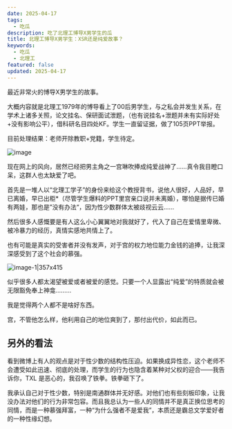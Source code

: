 ```yaml
---
date: 2025-04-17
tags:
  - 吃瓜
description: 吃了北理工博导X男学生的瓜
title: 北理工博导X男学生：XSR还是纯爱故事？
keywords:
  - 吃瓜
  - 北理工
featured: false
updated: 2025-04-17
---
```

最近非常火的博导X男学生的故事。

大概内容就是北理工1979年的博导看上了00后男学生，与之私会并发生关系，在学术上诸多关照，论文挂名、保研面试泄题，（也有说挂名+泄题并未有实际好处+没有影响公平），借科研名目四处KF。学生一直留证据，做了105页PPT举报。

目前处理结果：老师开除教职+党籍，学生待定。

![image](https://images.ygria.site/2025/04/bdd211b93401c3a198940746632a8b0a.webp)

现在网上的风向，居然已经把男主角之一宫琳吹捧成纯爱战神了……真令我目瞪口呆，这群人也太缺爱了吧。

首先是一堆人以“北理工学子”的身份来给这个教授背书，说他人很好，人品好，早已离婚，早已出柜*（尽管学生爆料的PPT里宫亲口说并未离婚），哪怕是据传已婚有两娃，那也是”没有办法“，因为性少数群体太被歧视云云……

然后很多人感慨要是有人这么小心翼翼地对我就好了，代入了自己在爱情里卑微、被冷暴力的经历，真情实感地共情上了。

也有可能是真实的受害者并没有发声，对于宫的权力地位能力金钱的追捧，让我深深感受到了这个社会的慕强。

![image-1|357x415](https://images.ygria.site/2025/04/70443a49bffd166415de8286e5c3d720.webp)

似乎很多人都太渴望被爱或者被爱的感觉。只要一个人显露出“纯爱”的特质就会被无限豁免奉上神龛…..….

我是觉得两个人都不是啥好东西。

宫，不管他怎么样，他利用自己的地位爽到了，那付出代价，如此而已。

## 另外的看法

看到微博上有人的观点是对于性少数的结构性压迫。如果换成异性恋，这个老师不会遭受如此迅速、彻底的处理，而学生的行为也隐含着某种对父权的迎合——我告诉你，TXL 是恶心的，我召唤了铁拳。铁拳砸下了。

我承认自己对于性少数，特别是南通群体并无好感。对他们也有些刻板印象，让我没办法对他们的行为非常包容。而且我总认为一些人的同情并不是真正换位思考的同情，而是一种慕强拜富，一种“为什么强者不是爱我”，本质还是霸总文学爱好者的一种性缘幻想。